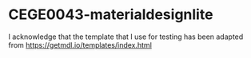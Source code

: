 # CEGE0043-materialdesignlite
I acknowledge that the template that I use for testing has been adapted from https://getmdl.io/templates/index.html
